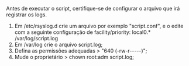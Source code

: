 Antes de executar o script, certifique-se de configurar o arquivo que irá registrar os logs.

1) Em /etc/rsyslog.d crie um arquivo por exemplo "script.conf", e o edite com a seguinte configuração de facility/priority:
	local0.* 	/var/log/script.log
2) Em /var/log crie o arquivo script.log;
3) Defina as permissões adequadas > "640 (-rw-r-----)";
4) Mude o proprietário > chown root:adm script.log; 
